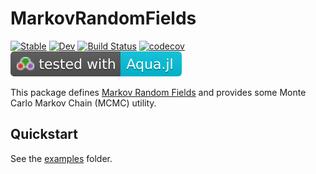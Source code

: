 # MarkovRandomFields

[![Stable](https://img.shields.io/badge/docs-stable-blue.svg)](https://stecrotti.github.io/MarkovRandomFields.jl/stable/)
[![Dev](https://img.shields.io/badge/docs-dev-blue.svg)](https://stecrotti.github.io/MarkovRandomFields.jl/dev/)
[![Build Status](https://github.com/stecrotti/MarkovRandomFields.jl/actions/workflows/CI.yml/badge.svg?branch=main)](https://github.com/stecrotti/MarkovRandomFields.jl/actions/workflows/CI.yml?query=branch%3Amain)
[![codecov](https://codecov.io/gh/stecrotti/MarkovRandomFields.jl/graph/badge.svg?token=DmaQdCVM4f)](https://codecov.io/gh/stecrotti/MarkovRandomFields.jl)
[![Aqua](https://raw.githubusercontent.com/JuliaTesting/Aqua.jl/master/badge.svg)](https://github.com/JuliaTesting/Aqua.jl)

This package defines [Markov Random Fields](https://en.wikipedia.org/wiki/Markov_random_field) and provides some Monte Carlo Markov Chain (MCMC) utility.

## Quickstart
See the [examples](/examples) folder.

